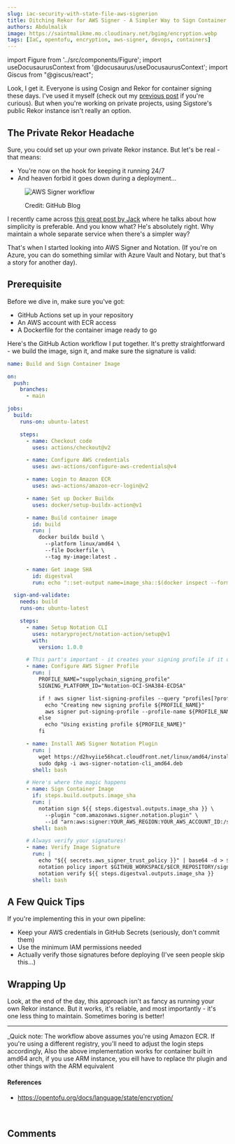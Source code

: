 ```yaml
---
slug: iac-security-with-state-file-aws-signerion
title: Ditching Rekor for AWS Signer - A Simpler Way to Sign Container Images
authors: Abdulmalik
image: https://saintmalikme.mo.cloudinary.net/bgimg/encryption.webp
tags: [IaC, opentofu, encryption, aws-signer, devops, containers]
---
```


import Figure from '../src/components/Figure';
import useDocusaurusContext from '@docusaurus/useDocusaurusContext';
import Giscus from "@giscus/react";

Look, I get it. Everyone is using Cosign and Rekor for container signing these days. I've used it myself (check out my <a href="https://blog.saintmalik.me/signing-container-images-for-trust-assurance/" target="_blank">previous post</a> if you're curious). But when you're working on private projects, using Sigstore's public Rekor instance isn't really an option.

<!--truncate-->

## The Private Rekor Headache

Sure, you could set up your own private Rekor instance. But let's be real - that means:
- You're now on the hook for keeping it running 24/7
- And heaven forbid it goes down during a deployment...

<Figure>
<picture>
  <source type="image/webp" srcset={`${useDocusaurusContext().siteConfig.customFields.imgurl}/bgimg/aws-signer.webp`} alt="AWS Signer workflow"/>
  <source type="image/jpg" srcset={`${useDocusaurusContext().siteConfig.customFields.imgurl}/bgimg/aws-signer.png`} alt="AWS Signer workflow"/>
  <img src={`${useDocusaurusContext().siteConfig.customFields.imgurl}/bgimg/aws-signer.png`} alt="AWS Signer workflow"/>
</picture>
<p style={{ color: 'green' }}>Credit: GitHub Blog</p>
</Figure>

I recently came across <a href="https://cep.dev/posts/every-infrastructure-decision-i-endorse-or-regret-after-4-years-running-infrastructure-at-a-startup/#aws-vpnhttpsawsamazoncomvpn" target="_blank">this great post by Jack</a> where he talks about how simplicity is preferable. And you know what? He's absolutely right. Why maintain a whole separate service when there's a simpler way?

That's when I started looking into AWS Signer and Notation. (If you're on Azure, you can do something similar with Azure Vault and Notary, but that's a story for another day).

## Prerequisite

Before we dive in, make sure you've got:
- GitHub Actions set up in your repository
- An AWS account with ECR access
- A Dockerfile for the container image ready to go

Here's the GitHub Action workflow I put together. It's pretty straightforward - we build the image, sign it, and make sure the signature is valid:

```yaml
name: Build and Sign Container Image

on:
  push:
    branches:
      - main

jobs:
  build:
    runs-on: ubuntu-latest

    steps:
      - name: Checkout code
        uses: actions/checkout@v2

      - name: Configure AWS credentials
        uses: aws-actions/configure-aws-credentials@v4

      - name: Login to Amazon ECR
        uses: aws-actions/amazon-ecr-login@v2

      - name: Set up Docker Buildx
        uses: docker/setup-buildx-action@v1

      - name: Build container image
        id: build
        run: |
          docker buildx build \
            --platform linux/amd64 \
            --file Dockerfile \
            --tag my-image:latest .

      - name: Get image SHA
        id: digestval
        run: echo "::set-output name=image_sha::$(docker inspect --format='{{index .RepoDigests 0}}' my-image)"

  sign-and-validate:
    needs: build
    runs-on: ubuntu-latest

    steps:
      - name: Setup Notation CLI
        uses: notaryproject/notation-action/setup@v1
        with:
          version: 1.0.0

      # This part's important - it creates your signing profile if it doesn't exist
      - name: Configure AWS Signer Profile
        run: |
          PROFILE_NAME="supplychain_signing_profile"
          SIGNING_PLATFORM_ID="Notation-OCI-SHA384-ECDSA"

          if ! aws signer list-signing-profiles --query "profiles[?profileName=='${PROFILE_NAME}']" --output text | grep -q ${PROFILE_NAME}; then
            echo "Creating new signing profile ${PROFILE_NAME}"
            aws signer put-signing-profile --profile-name ${PROFILE_NAME} --platform-id ${PLATFORM_ID}
          else
            echo "Using existing profile ${PROFILE_NAME}"
          fi

      - name: Install AWS Signer Notation Plugin
        run: |
          wget https://d2hvyiie56hcat.cloudfront.net/linux/amd64/installer/deb/latest/aws-signer-notation-cli_amd64.deb
          sudo dpkg -i aws-signer-notation-cli_amd64.deb
        shell: bash

      # Here's where the magic happens
      - name: Sign Container Image
        if: steps.build.outputs.image_sha
        run: |
          notation sign ${{ steps.digestval.outputs.image_sha }} \
            --plugin "com.amazonaws.signer.notation.plugin" \
            --id "arn:aws:signer:YOUR_AWS_REGION:YOUR_AWS_ACCOUNT_ID:/signing-profiles/supplychain_signing_profile"
        shell: bash

      # Always verify your signatures!
      - name: Verify Image Signature
        run: |
          echo "${{ secrets.aws_signer_trust_policy }}" | base64 -d > $GITHUB_WORKSPACE/$ECR_REPOSITORY/signerpolicy.json
          notation policy import $GITHUB_WORKSPACE/$ECR_REPOSITORY/signerpolicy.json --force
          notation verify ${{ steps.digestval.outputs.image_sha }}
        shell: bash
```

## A Few Quick Tips

If you're implementing this in your own pipeline:
- Keep your AWS credentials in GitHub Secrets (seriously, don't commit them)
- Use the minimum IAM permissions needed
- Actually verify those signatures before deploying (I've seen people skip this...)

## Wrapping Up

Look, at the end of the day, this approach isn't as fancy as running your own Rekor instance. But it works, it's reliable, and most importantly - it's one less thing to maintain. Sometimes boring is better!

---

_Quick note: The workflow above assumes you're using Amazon ECR. If you're using a different registry, you'll need to adjust the login steps accordingly, Also the above implementation works for container built in amd64 arch, if you use ARM instance, you eill have to replace thr plugin and other things with the ARM equivalent

#### References
- https://opentofu.org/docs/language/state/encryption/

<br/>
<h2>Comments</h2>
<Giscus
id="comments"
repo="saintmalik/blog.saintmalik.me"
repoId="MDEwOlJlcG9zaXRvcnkzOTE0MzQyOTI="
category="General"
categoryId="DIC_kwDOF1TQNM4CQ8lN"
mapping="title"
term="Comments"
reactionsEnabled="1"
emitMetadata="0"
inputPosition="top"
theme="preferred_color_scheme"
lang="en"
loading="lazy"
crossorigin="anonymous"
    />